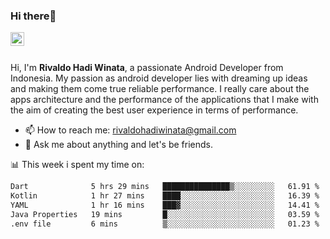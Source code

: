 ### Hi there👋
<a href="https://www.linkedin.com/in/rivaldohadiwinata/">
  <img align="left" alt="Rivaldo's LinkedIN" width="22px" src="https://upload.wikimedia.org/wikipedia/commons/8/81/LinkedIn_icon.svg" />
</a>

<br/>
<br/>

Hi, I'm **Rivaldo Hadi Winata**, a passionate Android Developer from Indonesia. 
My passion as android developer lies with dreaming up ideas and making them come true reliable performance. 
I really care about the apps architecture and the performance of the applications that I make with the aim of creating the best user experience in terms of performance.

- 📫 How to reach me: [rivaldohadiwinata@gmail.com](mailto:rivaldohadiwinata@gmail.com)
- 💬 Ask me about anything and let's be friends.

📊 This week i spent my time on:


<!--START_SECTION:waka-->

```txt
Dart              5 hrs 29 mins   ███████████████▒░░░░░░░░░   61.91 %
Kotlin            1 hr 27 mins    ████░░░░░░░░░░░░░░░░░░░░░   16.39 %
YAML              1 hr 16 mins    ███▓░░░░░░░░░░░░░░░░░░░░░   14.41 %
Java Properties   19 mins         █░░░░░░░░░░░░░░░░░░░░░░░░   03.59 %
.env file         6 mins          ▒░░░░░░░░░░░░░░░░░░░░░░░░   01.23 %
```

<!--END_SECTION:waka-->


<!--- 🔭 I’m currently working on Management Order Depot Acun -->

<!--
**rivaldotjioe/rivaldotjioe** is a ✨ _special_ ✨ repository because its `README.md` (this file) appears on your GitHub profile.

Here are some ideas to get you started:

- 🔭 I’m currently working on ...
- 🌱 I’m currently learning ...
- 👯 I’m looking to collaborate on ...
- 🤔 I’m looking for help with ...
- 💬 Ask me about ...
- 📫 How to reach me: ...
- 😄 Pronouns: ...
- ⚡ Fun fact: ...
-->
